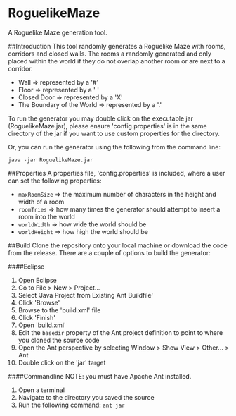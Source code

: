 # RoguelikeMaze
A Roguelike Maze generation tool.

##Introduction
This tool randomly generates a Roguelike Maze with rooms, corridors and closed walls. The rooms a randomly generated and only placed within the world if they do not overlap another room or are next to a corridor.

- Wall => represented by a '#'
- Floor => represented by a ' '
- Closed Door => represented by a 'X'
- The Boundary of the World => represented by a '.'

To run the generator you may double click on the executable jar (RoguelikeMaze.jar), please ensure 'config.properties' is in the same directory of the jar if you want to use custom properties for the directory.

Or, you can run the generator using the following from the command line:

```
java -jar RoguelikeMaze.jar
```

##Properties
A properties file, 'config.properties' is included, where a user can set the following properties:

- ```maxRoomSize``` => the maximum number of characters in the height and width of a room
- ```roomTries``` => how many times the generator should attempt to insert a room into the world
- ```worldWidth``` => how wide the world should be
- ```worldHeight``` => how high the world should be

##Build
Clone the repository onto your local machine or download the code from the release. There are a couple of options to build the generator:

####Eclipse
1. Open Eclipse
2. Go to File > New > Project...
3. Select 'Java Project from Existing Ant Buildfile'
4. Click 'Browse'
5. Browse to the 'build.xml' file
6. Click 'Finish'
7. Open 'build.xml'
8. Edit the ```basedir``` property of the Ant project definition to point to where you cloned the source code 
9. Open the Ant perspective by selecting Window > Show View > Other... > Ant
10. Double click on the 'jar' target

####Commandline
NOTE: you must have Apache Ant installed.

1. Open a terminal
2. Navigate to the directory you saved the source
3. Run the following command: ```ant jar```
